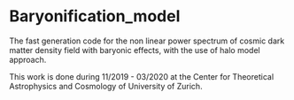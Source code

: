 # Baryonification_model


The fast generation code for the non linear power spectrum of cosmic dark matter density field with baryonic effects, with the use of halo model approach.


This work is done during 11/2019 - 03/2020 at the Center for Theoretical Astrophysics and Cosmology of University of Zurich.
